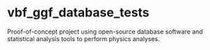 # vbf_ggf_database_tests
Proof-of-concept project using open-source database software and statistical analysis tools to perform physics analyses.
